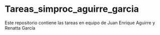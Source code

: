 # Tareas_simproc_aguirre_garcia
Este repositorio contiene las tareas en equipo de Juan Enrique Aguirre y Renatta García
